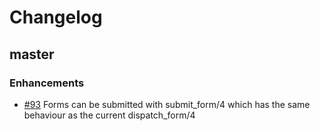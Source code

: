 # Changelog

## master

### Enhancements

  * [#93](https://github.com/DefactoSoftware/test_dispatch/pull/93) Forms can be
    submitted with submit_form/4 which has the same behaviour as the current
    dispatch_form/4

